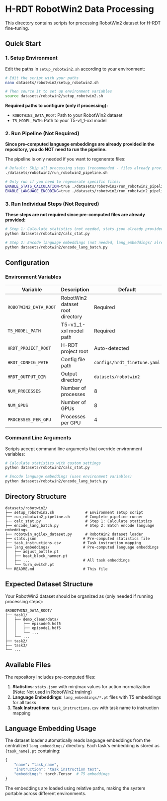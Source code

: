 # H-RDT RobotWin2 Data Processing

This directory contains scripts for processing RobotWin2 dataset for H-RDT fine-tuning.

## Quick Start

### 1. Setup Environment

Edit the paths in `setup_robotwin2.sh` according to your environment:

```bash
# Edit the script with your paths
nano datasets/robotwin2/setup_robotwin2.sh

# Then source it to set up environment variables
source datasets/robotwin2/setup_robotwin2.sh
```

**Required paths to configure (only if processing):**
- `ROBOTWIN2_DATA_ROOT`: Path to your RobotWin2 dataset
- `T5_MODEL_PATH`: Path to your T5-v1_1-xxl model

### 2. Run Pipeline (Not Required)

**Since pre-computed language embeddings are already provided in the repository, you do NOT need to run the pipeline.**

The pipeline is only needed if you want to regenerate files:

```bash
# Default: Skip all processing steps (recommended - files already provided)
./datasets/robotwin2/run_robotwin2_pipeline.sh

# Only run if you need to regenerate specific files:
ENABLE_STATS_CALCULATION=true ./datasets/robotwin2/run_robotwin2_pipeline.sh
ENABLE_LANGUAGE_ENCODING=true ./datasets/robotwin2/run_robotwin2_pipeline.sh
```

### 3. Run Individual Steps (Not Required)

**These steps are not required since pre-computed files are already provided:**

```bash
# Step 1: Calculate statistics (not needed, stats.json already provided)
python datasets/robotwin2/calc_stat.py

# Step 2: Encode language embeddings (not needed, lang_embeddings/ already provided)
python datasets/robotwin2/encode_lang_batch.py
```

## Configuration

### Environment Variables

| Variable | Description | Default |
|----------|-------------|---------|
| `ROBOTWIN2_DATA_ROOT` | RobotWin2 dataset root directory | Required |
| `T5_MODEL_PATH` | T5-v1_1-xxl model path | Required |
| `HRDT_PROJECT_ROOT` | H-RDT project root | Auto-detected |
| `HRDT_CONFIG_PATH` | Config file path | `configs/hrdt_finetune.yaml` |
| `HRDT_OUTPUT_DIR` | Output directory | `datasets/robotwin2` |
| `NUM_PROCESSES` | Number of processes | 8 |
| `NUM_GPUS` | Number of GPUs | 8 |
| `PROCESSES_PER_GPU` | Processes per GPU | 4 |

### Command Line Arguments

Scripts accept command line arguments that override environment variables:

```bash
# Calculate statistics with custom settings
python datasets/robotwin2/calc_stat.py

# Encode language embeddings (uses environment variables)  
python datasets/robotwin2/encode_lang_batch.py
```

## Directory Structure

```
datasets/robotwin2/
├── setup_robotwin2.sh              # Environment setup script
├── run_robotwin2_pipeline.sh       # Complete pipeline runner
├── calc_stat.py                    # Step 1: Calculate statistics
├── encode_lang_batch.py            # Step 2: Batch encode language embeddings
├── robotwin_agilex_dataset.py      # RobotWin2 dataset loader
├── stats.json                     # Pre-computed statistics file
├── task_instructions.csv          # Task instruction mapping
├── lang_embeddings/               # Pre-computed language embeddings
│   ├── adjust_bottle.pt
│   ├── beat_block_hammer.pt
│   ├── ...                        # All task embeddings
│   └── turn_switch.pt
└── README.md                      # This file
```

## Expected Dataset Structure

Your RobotWin2 dataset should be organized as (only needed if running processing steps):

```
$ROBOTWIN2_DATA_ROOT/
├── task1/
│   ├── demo_clean/data/
│   │   ├── episode0.hdf5
│   │   ├── episode1.hdf5
│   │   └── ...
│   └── ...
├── task2/
├── task3/
└── ...
```

## Available Files

The repository includes pre-computed files:

1. **Statistics**: `stats.json` with min/max values for action normalization (Note: Not used in RobotWin2 training)
2. **Language Embeddings**: `lang_embeddings/*.pt` files with T5 embeddings for all tasks
3. **Task Instructions**: `task_instructions.csv` with task name to instruction mapping

## Language Embedding Usage

The dataset loader automatically reads language embeddings from the centralized `lang_embeddings/` directory. Each task's embedding is stored as `{task_name}.pt` containing:

```python
{
    "name": "task_name",
    "instruction": "task instruction text", 
    "embeddings": torch.Tensor  # T5 embeddings
}
```

The embeddings are loaded using relative paths, making the system portable across different environments.